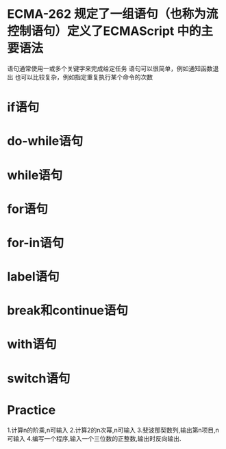 # ECMA-262 规定了一组语句（也称为流控制语句）定义了ECMAScript 中的主要语法

语句通常使用一或多个关键字来完成给定任务
语句可以很简单，例如通知函数退出
也可以比较复杂，例如指定重复执行某个命令的次数

# if语句

# do-while语句

# while语句

# for语句

# for-in语句

# label语句

# break和continue语句

# with语句

# switch语句
# Practice
1.计算n的阶乘,n可输入
2.计算2的n次幂,n可输入
3.斐波那契数列,输出第n项目,n可输入
4.编写一个程序,输入一个三位数的正整数,输出时反向输出.